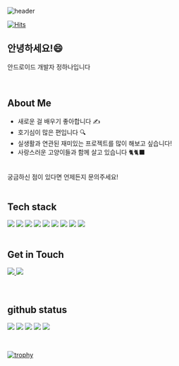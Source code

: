 <!-- ![header](https://capsule-render.vercel.app/api?type=rect) -->

![header](https://capsule-render.vercel.app/api?section=footer&type=rounded&color=timeGradient&height=120&fontSize=40&text=Jeong%20Hana%20|%20AndroidDeveloper&fontAlign=50&animation=twinkling)

[![Hits](https://hits.seeyoufarm.com/api/count/incr/badge.svg?url=https%3A%2F%2Fgithub.com%2FHah-nna%2FHah-nna&count_bg=%23D3CCCC&title_bg=%23D3CCCC&icon=&icon_color=%23E7E7E7&title=hits&edge_flat=false)](https://hits.seeyoufarm.com)

<div align="left">
  <h2>안녕하세요!😄</h2>
  <p>안드로이드 개발자 정하나입니다</p>  
  
  <br>

  <h2>About Me</h2>
  
  - 새로운 걸 배우기 좋아합니다 ✍️
  - 호기심이 많은 편입니다 🔍
  - 실생활과 연관된 재미있는 프로젝트를 많이 해보고 싶습니다! 
  - 사랑스러운 고양이들과 함께 살고 있습니다 🐈🐈‍⬛
  <br>
  궁금하신 점이 있다면 언제든지 문의주세요!

  <br>
  <br>
  <h2>Tech stack</h2>
<!--   https://img.shields.io/badge/{배지이름}-{css컬러}?style={스타일}&logo={로고}&logoColor={로고컬러} -->
  <img src="https://img.shields.io/badge/kotlin-7F52FF?style=for-the-badge&logo=kotlin&logoColor=fff"/>
  <img src="https://img.shields.io/badge/android-34A853?style=for-the-badge&logo=android&logoColor=fff"/>
  <img src="https://img.shields.io/badge/React-61DAFB?style=for-the-badge&logo=React&logoColor=fff"/>
  <img src="https://img.shields.io/badge/typescript-3178C6?style=for-the-badge&logo=typescript&logoColor=fff"/>
  <img src="https://img.shields.io/badge/next.js-000000?style=for-the-badge&logo=next.js&logoColor=fff"/>
  <img src="https://img.shields.io/badge/javascript-F7DF1E?style=for-the-badge&logo=javascript&logoColor=fff"/>
  <img src="https://img.shields.io/badge/styledcomponents-DB7093?style=for-the-badge&logo=styledcomponents&logoColor=fff"/>
  <img src="https://img.shields.io/badge/tailwindcss-06B6D4?style=for-the-badge&logo=tailwindcss&logoColor=fff"/>
  <img src="https://img.shields.io/badge/reactquery-FF4154?style=for-the-badge&logo=reactquery&logoColor=fff"/>
  <br>
    <br>

  <h2>Get in Touch</h2>
  
  <a href="mailto:hj08hn@gmail.com">
  <img src="https://img.shields.io/badge/gmail-EA4335?style=for-the-badge&logo=gmail&logoColor=fff" />
  </a>
  <a href="https://developer-hh.tistory.com/" target="_blank">
  <img src="https://img.shields.io/badge/vlog-ff7f00?style=for-the-badge&logo=velog&logoColor=fff" />
  </a>

</div>

  <br>
  <br>

<div align="left">
  <h2>github status</h2>
  
  ![](http://github-profile-summary-cards.vercel.app/api/cards/profile-details?username=Hah-nna&theme=vue) 
  ![](http://github-profile-summary-cards.vercel.app/api/cards/repos-per-language?username=Hah-nna&theme=vue)
  ![](http://github-profile-summary-cards.vercel.app/api/cards/most-commit-language?username=Hah-nna&theme=vue)
  ![](http://github-profile-summary-cards.vercel.app/api/cards/stats?username=Hah-nna&theme=vue)
  ![](http://github-profile-summary-cards.vercel.app/api/cards/productive-time?username=Hah-nna&theme=vue&utcOffset=9)    
 
  <br>
  
  [![trophy](https://github-profile-trophy.vercel.app/?username=Hah-nna&theme=flat&column=7&margin-w=9)](https://github.com/dkssud8150/)   
</div>
